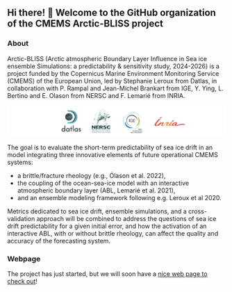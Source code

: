 ##  Hi there! 👋 Welcome to the GitHub organization of the  CMEMS Arctic-BLISS project  

### About
Arctic-BLISS  (Arctic atmospheric Boundary Layer Influence in Sea ice ensemble Simulations: a predictability & sensitivity study, 2024-2026) is a project funded by the Copernicus Marine Environment Monitoring Service (CMEMS) of the European Union, led by Stephanie Leroux from Datlas, in collaboration with P. Rampal and Jean-Michel Brankart from IGE, Y. Ying, L. Bertino and E. Olason from NERSC and F. Lemarié from INRIA. 

![Arctic-BLISS_partners](https://github.com/cmems-arcticbliss/.github/blob/main/logos-all.png)

The goal is to evaluate the short-term predictability of sea ice drift in an model integrating three innovative elements of future operational CMEMS systems: 
* a brittle/fracture rheology (e.g., Ólason et al. 2022),
* the coupling of the ocean-sea-ice model with an interactive atmospheric boundary layer (ABL, Lemarié et al. 2021),
* and an ensemble modeling framework following e.g. Leroux et al 2020.

Metrics dedicated to sea ice drift, ensemble simulations, and a cross-validation approach will be combined to address the questions of sea ice drift predictability for a given initial error, and how the activation of an interactive ABL, with or without brittle rheology, can affect the quality and accuracy of the forecasting system.

### Webpage
The project has just started, but we will soon have a [nice web page to check  out](https://cmems-arcticbliss.github.io/)!
